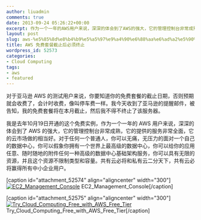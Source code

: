 ```yaml
---
author: liuadmin
comments: true
date: 2013-09-24 05:26:22+00:00
excerpt: 作为一个一年的AWS用户来说，深深的体会到了AWS的强大，它的管理控制台非常成熟，它的提供的服务非常全面，它的云市场做的相当好。对于任何一个普通人，你可以无痛，无压力的面对一个自己的数据中心，你可以假象你拥有一个世界上最高级的数据中心，你可以给你的应用任意、随时随地的附件任何一种高级的数据中心基础架构服务，你可以具有无限的资源，并且这个资源不限制类型和容量。共有云必将和私有云二分天下，共有云必将赢得所有中小企业用户。
layout: post
slug: aws-%e5%85%8d%e8%b4%b9%e5%a5%97%e9%a4%90%e6%88%aa%e6%ad%a2%e5%90%8e%e5%bf%85%e9%a1%bb%e7%bb%88%e6%ad%a2
title: AWS 免费套餐截止后必须终止
wordpress_id: 52573
categories:
- Cloud Computing
tags:
- aws
- featured
---
```


对于亚马逊 AWS 的测试用户来说，你要知道你的免费套餐的截止日期，否则预期就会收费了，会计时收费，像叫停车费一样。我今天收到了亚马逊的提醒邮件，被告知，我的免费套餐将在本月截止，然后我不得不终止了该服务器。

我是去年10月19日开通的这个免费实例，作为一个一年的 AWS 用户来说，深深的体会到了 AWS 的强大，它的管理控制台非常成熟，它的提供的服务非常全面，它的云市场做的相当好。对于任何一个普通人，你可以无痛，无压力的面对一个自己的数据中心，你可以假象你拥有一个世界上最高级的数据中心，你可以给你的应用任意、随时随地的附件任何一种高级的数据中心基础架构服务，你可以具有无限的资源，并且这个资源不限制类型和容量。共有云必将和私有云二分天下，共有云必将赢得所有中小企业用户。

[caption id="attachment_52574" align="aligncenter" width="300"][![EC2_Management_Console](http://cdn1.martinliu.cn/wp-content/uploads/2013/09/EC2_Management_Console-300x225.png)](http://cdn1.martinliu.cn/wp-content/uploads/2013/09/EC2_Management_Console.png) EC2_Management_Console[/caption]

[caption id="attachment_52575" align="aligncenter" width="300"][![Try_Cloud_Computing_Free_with_AWS_Free_Tier](http://cdn1.martinliu.cn/wp-content/uploads/2013/09/Try_Cloud_Computing_Free_with_AWS_Free_Tier-300x106.png)](http://cdn1.martinliu.cn/wp-content/uploads/2013/09/Try_Cloud_Computing_Free_with_AWS_Free_Tier.png) Try_Cloud_Computing_Free_with_AWS_Free_Tier[/caption]
